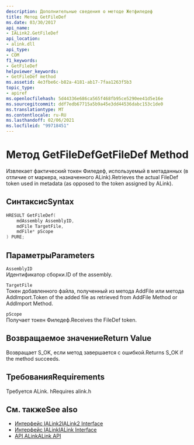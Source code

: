```yaml
---
description: Дополнительные сведения о методе Жетфиледеф
title: Метод GetFileDef
ms.date: 03/30/2017
api_name:
- IALink2.GetFileDef
api_location:
- alink.dll
api_type:
- COM
f1_keywords:
- GetFileDef
helpviewer_keywords:
- GetFileDef method
ms.assetid: 4e3fbe6c-b82a-4181-ab17-7faa1263f5b3
topic_type:
- apiref
ms.openlocfilehash: 5d44336e686ca565f468fb95ce5290ee41d5e16e
ms.sourcegitcommit: ddf7edb67715a5b9a45e3dd44536dabc153c1de0
ms.translationtype: MT
ms.contentlocale: ru-RU
ms.lasthandoff: 02/06/2021
ms.locfileid: "99718451"
---
```

# <a name="getfiledef-method"></a><span data-ttu-id="fbf69-103">Метод GetFileDef</span><span class="sxs-lookup"><span data-stu-id="fbf69-103">GetFileDef Method</span></span>

<span data-ttu-id="fbf69-104">Извлекает фактический токен Филедеф, используемый в метаданных (в отличие от маркера, назначенного ALink).</span><span class="sxs-lookup"><span data-stu-id="fbf69-104">Retrieves the actual FileDef token used in metadata (as opposed to the token assigned by ALink).</span></span>  
  
## <a name="syntax"></a><span data-ttu-id="fbf69-105">Синтаксис</span><span class="sxs-lookup"><span data-stu-id="fbf69-105">Syntax</span></span>  
  
```cpp  
HRESULT GetFileDef(  
    mdAssembly AssemblyID,  
    mdFile TargetFile,  
    mdFile* pScope  
) PURE;  
```  
  
## <a name="parameters"></a><span data-ttu-id="fbf69-106">Параметры</span><span class="sxs-lookup"><span data-stu-id="fbf69-106">Parameters</span></span>  

 `AssemblyID`  
 <span data-ttu-id="fbf69-107">Идентификатор сборки.</span><span class="sxs-lookup"><span data-stu-id="fbf69-107">ID of the assembly.</span></span>  
  
 `TargetFile`  
 <span data-ttu-id="fbf69-108">Токен добавленного файла, полученный из метода AddFile или метода AddImport.</span><span class="sxs-lookup"><span data-stu-id="fbf69-108">Token of the added file as retrieved from AddFile Method or AddImport Method.</span></span>  
  
 `pScope`  
 <span data-ttu-id="fbf69-109">Получает токен Филедеф.</span><span class="sxs-lookup"><span data-stu-id="fbf69-109">Receives the FileDef token.</span></span>  
  
## <a name="return-value"></a><span data-ttu-id="fbf69-110">Возвращаемое значение</span><span class="sxs-lookup"><span data-stu-id="fbf69-110">Return Value</span></span>  

 <span data-ttu-id="fbf69-111">Возвращает S_OK, если метод завершается с ошибкой.</span><span class="sxs-lookup"><span data-stu-id="fbf69-111">Returns S_OK if the method succeeds.</span></span>  
  
## <a name="requirements"></a><span data-ttu-id="fbf69-112">Требования</span><span class="sxs-lookup"><span data-stu-id="fbf69-112">Requirements</span></span>  

 <span data-ttu-id="fbf69-113">Требуется ALink. h</span><span class="sxs-lookup"><span data-stu-id="fbf69-113">Requires alink.h</span></span>  
  
## <a name="see-also"></a><span data-ttu-id="fbf69-114">См. также</span><span class="sxs-lookup"><span data-stu-id="fbf69-114">See also</span></span>

- [<span data-ttu-id="fbf69-115">Интерфейс IALink2</span><span class="sxs-lookup"><span data-stu-id="fbf69-115">IALink2 Interface</span></span>](ialink2-interface.md)
- [<span data-ttu-id="fbf69-116">Интерфейс IALink</span><span class="sxs-lookup"><span data-stu-id="fbf69-116">IALink Interface</span></span>](ialink-interface.md)
- [<span data-ttu-id="fbf69-117">API ALink</span><span class="sxs-lookup"><span data-stu-id="fbf69-117">ALink API</span></span>](index.md)
